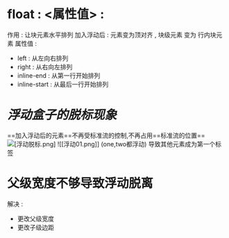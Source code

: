 # float : <属性值> : 
作用 : 让块元素水平排列
加入浮动后 : 元素变为顶对齐 , 块级元素 变为 行内块元素
属性值 : 
+ left : 从左向右排列
+ right : 从右向左排列
+ inline-end : 从第一行开始排列
+ inline-start : 从最后一行开始排列

# ***浮动盒子的脱标现象*** 
==加入浮动后的元素==不再受标准流的控制,不再占用==标准流的位置==
![[浮动脱标.png]](one浮动,twe不浮动)
![[浮动01.png]]
(one,two都浮动)
导致其他元素成为第一个标签
# 父级宽度不够导致浮动脱离
解决 : 
+ 更改父级宽度
+ 更改子级边距